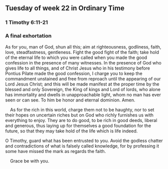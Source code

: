 ## Tuesday of week 22 in Ordinary Time

### 1 Timothy 6:11-21

### A final exhortation

As for you, man of God, shun all this; aim at righteousness, godliness, faith, love, steadfastness, gentleness. Fight the good fight of the faith; take hold of the eternal life to which you were called when you made the good confession in the presence of many witnesses. In the presence of God who gives life to all things, and of Christ Jesus who in his testimony before Pontius Pilate made the good confession, I charge you to keep the commandment unstained and free from reproach until the appearing of our Lord Jesus Christ; and this will be made manifest at the proper time by the blessed and only Sovereign, the King of kings and Lord of lords, who alone has immortality and dwells in unapproachable light, whom no man has ever seen or can see. To him be honor and eternal dominion. Amen.

    As for the rich in this world, charge them not to be haughty, nor to set their hopes on uncertain riches but on God who richly furnishes us with everything to enjoy. They are to do good, to be rich in good deeds, liberal and generous, thus laying up for themselves a good foundation for the future, so that they may take hold of the life which is life indeed.

O Timothy, guard what has been entrusted to you. Avoid the godless chatter and contradictions of what is falsely called knowledge, for by professing it some have missed the mark as regards the faith.

    Grace be with you.